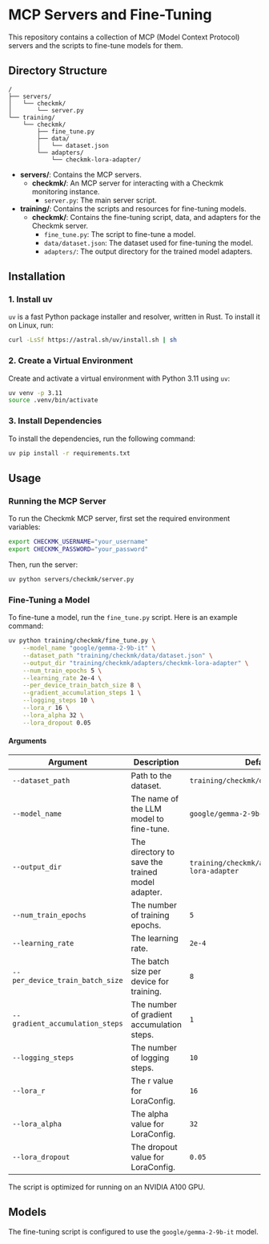 # MCP Servers and Fine-Tuning

This repository contains a collection of MCP (Model Context Protocol) servers and the scripts to fine-tune models for them.

## Directory Structure

```
/
├── servers/
│   └── checkmk/
│       └── server.py
└── training/
    └── checkmk/
        ├── fine_tune.py
        ├── data/
        │   └── dataset.json
        └── adapters/
            └── checkmk-lora-adapter/
```

- **servers/**: Contains the MCP servers.
  - **checkmk/**: An MCP server for interacting with a Checkmk monitoring instance.
    - `server.py`: The main server script.
- **training/**: Contains the scripts and resources for fine-tuning models.
  - **checkmk/**: Contains the fine-tuning script, data, and adapters for the Checkmk server.
    - `fine_tune.py`: The script to fine-tune a model.
    - `data/dataset.json`: The dataset used for fine-tuning the model.
    - `adapters/`: The output directory for the trained model adapters.

## Installation

### 1. Install uv

`uv` is a fast Python package installer and resolver, written in Rust. To install it on Linux, run:

```bash
curl -LsSf https://astral.sh/uv/install.sh | sh
```

### 2. Create a Virtual Environment

Create and activate a virtual environment with Python 3.11 using `uv`:

```bash
uv venv -p 3.11
source .venv/bin/activate
```

### 3. Install Dependencies

To install the dependencies, run the following command:

```bash
uv pip install -r requirements.txt
```

## Usage

### Running the MCP Server

To run the Checkmk MCP server, first set the required environment variables:

```bash
export CHECKMK_USERNAME="your_username"
export CHECKMK_PASSWORD="your_password"
```

Then, run the server:

```bash
uv python servers/checkmk/server.py
```

### Fine-Tuning a Model

To fine-tune a model, run the `fine_tune.py` script. Here is an example command:

```bash
uv python training/checkmk/fine_tune.py \
    --model_name "google/gemma-2-9b-it" \
    --dataset_path "training/checkmk/data/dataset.json" \
    --output_dir "training/checkmk/adapters/checkmk-lora-adapter" \
    --num_train_epochs 5 \
    --learning_rate 2e-4 \
    --per_device_train_batch_size 8 \
    --gradient_accumulation_steps 1 \
    --logging_steps 10 \
    --lora_r 16 \
    --lora_alpha 32 \
    --lora_dropout 0.05
```

#### Arguments

| Argument                        | Description                                             | Default                                       |
| ------------------------------- | ------------------------------------------------------- | --------------------------------------------- |
| `--dataset_path`                | Path to the dataset.                                    | `training/checkmk/data/dataset.json`          |
| `--model_name`                  | The name of the LLM model to fine-tune.                 | `google/gemma-2-9b-it`                        |
| `--output_dir`                  | The directory to save the trained model adapter.        | `training/checkmk/adapters/checkmk-lora-adapter` |
| `--num_train_epochs`            | The number of training epochs.                          | `5`                                           |
| `--learning_rate`               | The learning rate.                                      | `2e-4`                                        |
| `--per_device_train_batch_size` | The batch size per device for training.                 | `8`                                           |
| `--gradient_accumulation_steps` | The number of gradient accumulation steps.              | `1`                                           |
| `--logging_steps`               | The number of logging steps.                            | `10`                                          |
| `--lora_r`                      | The r value for LoraConfig.                             | `16`                                          |
| `--lora_alpha`                  | The alpha value for LoraConfig.                         | `32`                                          |
| `--lora_dropout`                | The dropout value for LoraConfig.                       | `0.05`                                        |

The script is optimized for running on an NVIDIA A100 GPU.

## Models

The fine-tuning script is configured to use the `google/gemma-2-9b-it` model.
